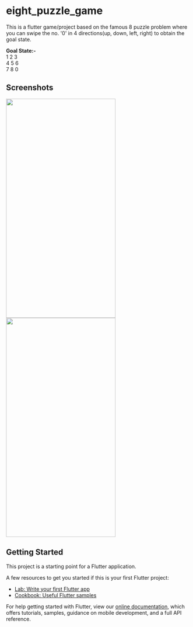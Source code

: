 # eight_puzzle_game

This is a flutter game/project based on the famous 8 puzzle problem where you can swipe the no. '0' in 4 directions(up, down, left, right) to obtain the goal state.

<b>Goal State:-</b>
<br>1   2   3
<br>4   5   6
<br>7   8   0

## Screenshots
<img src="https://user-images.githubusercontent.com/78837295/107869917-aae3e800-6eb9-11eb-891b-6401fed8c703.png" width=300 height=600>
<img src="https://user-images.githubusercontent.com/78837295/107870017-c8fe1800-6eba-11eb-9b61-7a111ef18eb1.png" width=300 height=600>


## Getting Started

This project is a starting point for a Flutter application.

A few resources to get you started if this is your first Flutter project:

- [Lab: Write your first Flutter app](https://flutter.dev/docs/get-started/codelab)
- [Cookbook: Useful Flutter samples](https://flutter.dev/docs/cookbook)

For help getting started with Flutter, view our
[online documentation](https://flutter.dev/docs), which offers tutorials,
samples, guidance on mobile development, and a full API reference.
